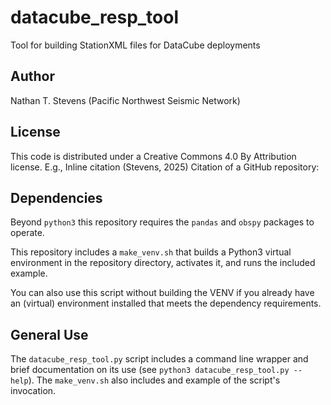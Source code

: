 # datacube_resp_tool
Tool for building StationXML files for DataCube deployments

## Author
Nathan T. Stevens (Pacific Northwest Seismic Network)

## License
This code is distributed under a Creative Commons 4.0 By Attribution license. 
E.g., Inline citation (Stevens, 2025)
Citation of a GitHub repository: 

## Dependencies
Beyond `python3` this repository requires the `pandas` and `obspy` packages to operate.  

This repository includes a `make_venv.sh` that builds a Python3 virtual environment in
the repository directory, activates it, and runs the included example.

You can also use this script without building the VENV if you already have an (virtual)
environment installed that meets the dependency requirements.

## General Use
The `datacube_resp_tool.py` script includes a command line wrapper and brief documentation
on its use (see `python3 datacube_resp_tool.py --help`). The `make_venv.sh` also includes
and example of the script's invocation.


